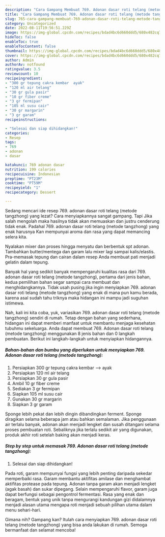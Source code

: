 ```yaml
---
description: "Cara Gampang Membuat 769. Adonan dasar roti telang (metode tangzhong) yang Menggugah Selera, Buat Buka Puasa Bikin Ngiler"
title: "Cara Gampang Membuat 769. Adonan dasar roti telang (metode tangzhong) yang Menggugah Selera, Buat Buka Puasa Bikin Ngiler"
slug: 765-cara-gampang-membuat-769-adonan-dasar-roti-telang-metode-tangzhong-yang-menggugah-selera-buat-buka-puasa-bikin-ngiler
category: Uncategorized
date: 2022-08-11T19:56:51.229Z
image: https://img-global.cpcdn.com/recipes/bdad4bc6d660ddd5/680x482cq70/769-adonan-dasar-roti-telang-metode-tangzhong-foto-resep-utama.jpg
hideToc: false
enableToc: true
enableTocContent: false
thumbnail: https://img-global.cpcdn.com/recipes/bdad4bc6d660ddd5/680x482cq70/769-adonan-dasar-roti-telang-metode-tangzhong-foto-resep-utama.jpg
cover: https://img-global.cpcdn.com/recipes/bdad4bc6d660ddd5/680x482cq70/769-adonan-dasar-roti-telang-metode-tangzhong-foto-resep-utama.jpg
author: Admin
authorAv: notfound
ratingvalue: 3.5
reviewcount: 10
recipeingredient:
- "300 gr tepung cakra kembar  ayak"
- "120 ml air telang"
- "30 gr gula pasir"
- "10 gr fiber creme"
- "3 gr fermipan"
- "105 ml susu cair"
- "30 gr margarin"
- "3 gr garam"
recipeinstructions:

- "Selesai dan siap dihidangkan!"
categories:
- Resep
tags:
- 769
- adonan
- dasar

katakunci: 769 adonan dasar 
nutrition: 199 calories
recipecuisine: Indonesian
preptime: "PT23M"
cooktime: "PT59M"
recipeyield: "1"
recipecategory: Dessert

---
```



Sedang mencari ide resep 769. adonan dasar roti telang (metode tangzhong) yang lezat? Cara menyiapkannya sangat gampang. Tapi Jika salah mengolah maka hasilnya tidak akan memuaskan dan justru cenderung tidak enak. Padahal 769. adonan dasar roti telang (metode tangzhong) yang enak harusnya Kan mempunyai aroma dan rasa yang dapat memancing selera kita.


Nyalakan mixer dan proses hingga menyatu dan berbentuk spt adonan. Tambahkan butter/mentega dan garam lalu mixer lagi sampai kalis/elastis. Pra-memasak tepung dan cairan dalam resep Anda membuat pati menjadi gelatin dalam tepung.

Banyak hal yang sedikit banyak mempengaruhi kualitas rasa dari 769. adonan dasar roti telang (metode tangzhong), pertama dari jenis bahan, kedua pemilihan bahan segar sampai cara membuat dan menghidangkannya. Tidak usah pusing jika ingin menyiapkan 769. adonan dasar roti telang (metode tangzhong) yang enak di mana pun kamu berada, karena asal sudah tahu triknya maka hidangan ini mampu jadi suguhan istimewa.


Nah, kali ini kita coba, yuk, variasikan 769. adonan dasar roti telang (metode tangzhong) sendiri di rumah. Tetap dengan bahan yang sederhana, hidangan ini dapat memberi manfaat untuk membantu menjaga kesehatan tubuhmu sekeluarga. Anda dapat membuat 769. Adonan dasar roti telang (metode tangzhong) menggunakan 8 jenis bahan dan 0 langkah pembuatan. Berikut ini langkah-langkah untuk menyiapkan hidangannya.

<!--inarticleads1-->

##### Bahan-bahan dan bumbu yang diperlukan untuk menyiapkan 769. Adonan dasar roti telang (metode tangzhong):

1. Persiapkan 300 gr tepung cakra kembar --&gt; ayak
1. Persiapkan 120 ml air telang
1. Persiapkan 30 gr gula pasir
1. Ambil 10 gr fiber creme
1. Sediakan 3 gr fermipan
1. Siapkan 105 ml susu cair
1. Gunakan 30 gr margarin
1. Siapkan 3 gr garam


Sponge lebih pekat dan lebih dingin dibandingkan ferment. Sponge diragikan selama beberapa jam atau bahkan semalaman. Jika penggunaan air terlalu banyak, adonan akan menjadi lengket dan susah ditangani selama proses pembuatan roti. Sebaliknya jika terlalu sedikit air yang digunakan, produk akhir roti setelah baking akan menjadi keras. 

<!--inarticleads2-->

##### Step by step untuk memasak 769. Adonan dasar roti telang (metode tangzhong):


1. Selesai dan siap dihidangkan!

Pada roti, garam mempunyai fungsi yang lebih penting daripada sekedar memperbaiki rasa. Garam membantu aktifitas amilase dan menghambat aktifitas protease pada tepung. Adonan tanpa garam akan menjadi lengket (agak basah) dan sukar dipegang. Selain mempengaruhi flavor, garam juga dapat berfungsi sebagai pengontrol fermentasi. Rasa yang enak dan beragam, bentuk yang unik tanpa mengurangi kandungan gizi didalamnya menjadi alasan utama mengapa roti menjadi sebuah pilihan utama dalam menu sehari-hari. 

Gimana nih? Gampang kan? Itulah cara menyiapkan 769. adonan dasar roti telang (metode tangzhong) yang bisa anda lakukan di rumah. Semoga bermanfaat dan selamat mencoba!
